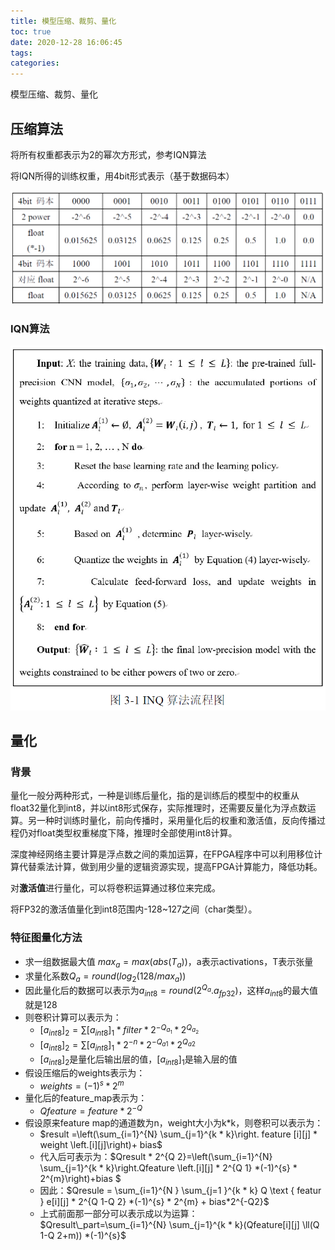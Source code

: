 ```yaml
---
title: 模型压缩、裁剪、量化
toc: true
date: 2020-12-28 16:06:45
tags:
categories:
---
```


模型压缩、裁剪、量化

<!--more-->

## 压缩算法

将所有权重都表示为2的幂次方形式，参考IQN算法

将IQN所得的训练权重，用4bit形式表示（基于数据码本）

![image-20210104165007992](模型压缩、裁剪、量化/image-20210104165007992.png)

### IQN算法

![image-20210104165032575](模型压缩、裁剪、量化/image-20210104165032575.png)

## 量化

### 背景

量化一般分两种形式，一种是训练后量化，指的是训练后的模型中的权重从float32量化到int8，并以int8形式保存，实际推理时，还需要反量化为浮点数运算。另一种时训练时量化，前向传播时，采用量化后的权重和激活值，反向传播过程仍对float类型权重梯度下降，推理时全部使用int8计算。

深度神经网络主要计算是浮点数之间的乘加运算，在FPGA程序中可以利用移位计算代替乘法计算，做到用少量的逻辑资源实现，提高FPGA计算能力，降低功耗。

对**激活值**进行量化，可以将卷积运算通过移位来完成。

将FP32的激活值量化到int8范围内-128~127之间（char类型）。

### 特征图量化方法

* 求一组数据最大值 $max_a = max(abs(T_a))$，a表示activations，T表示张量
* 求量化系数$Q_a = round(log_2(128/max_a))$
* 因此量化后的数据可以表示为$a_{int8} = round(2^{Q_a}.a_{fp32})$，这样$a_{int8}$的最大值就是128
* 则卷积计算可以表示为：
  * $\left[a_{i n t 8}\right]_{2}=\sum\left[a_{i n t 8}\right]_{1} * f i l t e r * 2^{-Q_{a_{1}}} * 2^{Q_{a_{2}}}$
  * $\left[a_{i n t 8}\right]_{2}=\sum\left[a_{i n t 8}\right]_{1} * 2^{-n} * 2^{-Q_{a 1}} * 2^{Q_{a 2}}$
  * $[a_{int8}]_2$是量化后输出层的值，$[a_{int8}]_1$是输入层的值
* 假设压缩后的weights表示为：
  * $weights = (-1)^s*2^m$
* 量化后的feature_map表示为：
  * $Qfeature = feature*2^{-Q}$
* 假设原来feature map的通道数为n，weight大小为k*k，则卷积可以表示为：
  * $result =\left(\sum_{i=1}^{N} \sum_{j=1}^{k * k}\right. feature [i][j] * weight \left.[i][j]\right)+ bias$
  * 代入后可表示为：$Qresult * 2^{Q 2}=\left(\sum_{i=1}^{N} \sum_{j=1}^{k * k}\right.Qfeature \left.[i][j] * 2^{Q 1} *(-1)^{s} * 2^{m}\right)+bias $
  * 因此：$Qresule = \sum_{i=1}^{N } \sum_{j=1 }^{k * k} Q \text { featur } e[i][j] * 2^{Q 1-Q 2} *(-1)^{s} * 2^{m} + bias*2^{-Q2}$
  * 上式前面那一部分可以表示成以为运算： $Qresult\_part=\sum_{i=1}^{N} \sum_{j=1}^{k * k}(Qfeature[i][j] \ll(Q 1-Q 2+m)) *(-1)^{s}$








